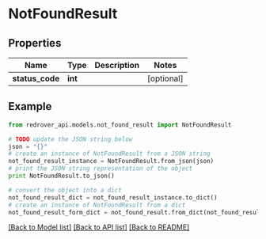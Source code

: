 # NotFoundResult


## Properties
Name | Type | Description | Notes
------------ | ------------- | ------------- | -------------
**status_code** | **int** |  | [optional] 

## Example

```python
from redrover_api.models.not_found_result import NotFoundResult

# TODO update the JSON string below
json = "{}"
# create an instance of NotFoundResult from a JSON string
not_found_result_instance = NotFoundResult.from_json(json)
# print the JSON string representation of the object
print NotFoundResult.to_json()

# convert the object into a dict
not_found_result_dict = not_found_result_instance.to_dict()
# create an instance of NotFoundResult from a dict
not_found_result_form_dict = not_found_result.from_dict(not_found_result_dict)
```
[[Back to Model list]](../README.md#documentation-for-models) [[Back to API list]](../README.md#documentation-for-api-endpoints) [[Back to README]](../README.md)


